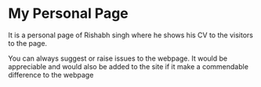 # My Personal Page

It is a personal page of Rishabh singh where he shows his CV to the visitors to the page.

You can always suggest or raise issues to the webpage.
It would be appreciable and would also be added to the site if it make a commendable difference to the webpage


